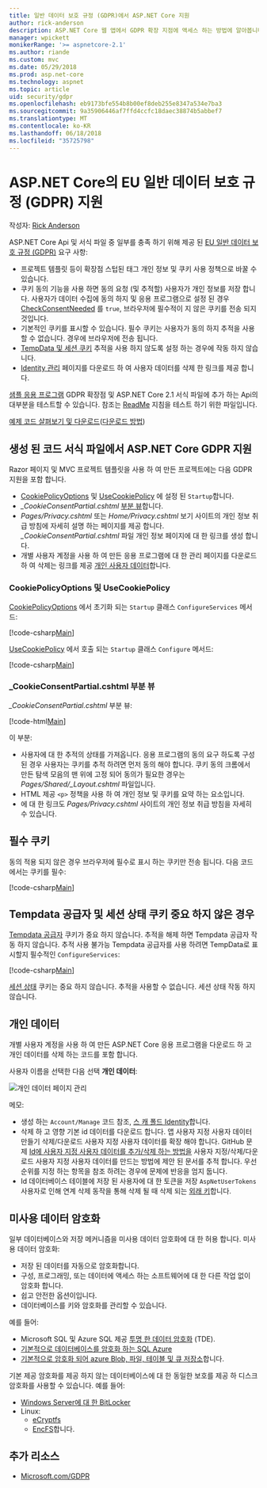 ```yaml
---
title: 일반 데이터 보호 규정 (GDPR)에서 ASP.NET Core 지원
author: rick-anderson
description: ASP.NET Core 웹 앱에서 GDPR 확장 지점에 액세스 하는 방법에 알아봅니다.
manager: wpickett
monikerRange: '>= aspnetcore-2.1'
ms.author: riande
ms.custom: mvc
ms.date: 05/29/2018
ms.prod: asp.net-core
ms.technology: aspnet
ms.topic: article
uid: security/gdpr
ms.openlocfilehash: eb9173bfe554b8b00ef8deb255e8347a534e7ba3
ms.sourcegitcommit: 9a35906446af7ffd4ccfc18daec38874b5abbef7
ms.translationtype: MT
ms.contentlocale: ko-KR
ms.lasthandoff: 06/18/2018
ms.locfileid: "35725798"
---
```

# <a name="eu-general-data-protection-regulation-gdpr-support-in-aspnet-core"></a>ASP.NET Core의 EU 일반 데이터 보호 규정 (GDPR) 지원

작성자: [Rick Anderson](https://twitter.com/RickAndMSFT)

ASP.NET Core Api 및 서식 파일 중 일부를 충족 하기 위해 제공 된 [EU 일반 데이터 보호 규정 (GDPR)](https://www.eugdpr.org/) 요구 사항:

* 프로젝트 템플릿 등이 확장점 스텁된 태그 개인 정보 및 쿠키 사용 정책으로 바꿀 수 있습니다.
* 쿠키 동의 기능을 사용 하면 동의 요청 (및 추적할) 사용자가 개인 정보를 저장 합니다. 사용자가 데이터 수집에 동의 하지 및 응용 프로그램으로 설정 된 경우 [CheckConsentNeeded](/dotnet/api/microsoft.aspnetcore.builder.cookiepolicyoptions.checkconsentneeded) 를 `true`, 브라우저에 필수적이 지 않은 쿠키를 전송 되지 것입니다.
* 기본적인 쿠키를 표시할 수 있습니다. 필수 쿠키는 사용자가 동의 하지 추적을 사용할 수 없습니다. 경우에 브라우저에 전송 됩니다.
* [TempData 및 세션 쿠키](#tempdata) 추적을 사용 하지 않도록 설정 하는 경우에 작동 하지 않습니다.
* [Identity 관리](#pd) 페이지를 다운로드 하 여 사용자 데이터를 삭제 한 링크를 제공 합니다.

[샘플 응용 프로그램](https://github.com/aspnet/Docs/tree/live/aspnetcore/security/gdpr/sample) GDPR 확장점 및 ASP.NET Core 2.1 서식 파일에 추가 하는 Api의 대부분을 테스트할 수 있습니다. 참조는 [ReadMe](https://github.com/aspnet/Docs/tree/live/aspnetcore/security/gdpr/sample) 지침을 테스트 하기 위한 파일입니다.

[예제 코드 살펴보기 및 다운로드](https://github.com/aspnet/Docs/tree/live/aspnetcore/security/gdpr/sample)([다운로드 방법](xref:tutorials/index#how-to-download-a-sample))

## <a name="aspnet-core-gdpr-support-in-template-generated-code"></a>생성 된 코드 서식 파일에서 ASP.NET Core GDPR 지원

Razor 페이지 및 MVC 프로젝트 템플릿을 사용 하 여 만든 프로젝트에는 다음 GDPR 지원을 포함 합니다.

* [CookiePolicyOptions](/dotnet/api/microsoft.aspnetcore.builder.cookiepolicyoptions) 및 [UseCookiePolicy](/dotnet/api/microsoft.aspnetcore.builder.cookiepolicyappbuilderextensions.usecookiepolicy) 에 설정 된 `Startup`합니다.
* *_CookieConsentPartial.cshtml* [부분 뷰](xref:mvc/views/tag-helpers/builtin-th/partial-tag-helper)합니다.
* *Pages/Privacy.cshtml* 또는 *Home/Privacy.cshtml* 보기 사이트의 개인 정보 취급 방침에 자세히 설명 하는 페이지를 제공 합니다. *_CookieConsentPartial.cshtml* 파일 개인 정보 페이지에 대 한 링크를 생성 합니다.
* 개별 사용자 계정을 사용 하 여 만든 응용 프로그램에 대 한 관리 페이지를 다운로드 하 여 삭제는 링크를 제공 [개인 사용자 데이터](#pd)합니다.

### <a name="cookiepolicyoptions-and-usecookiepolicy"></a>CookiePolicyOptions 및 UseCookiePolicy

[CookiePolicyOptions](/dotnet/api/microsoft.aspnetcore.builder.cookiepolicyoptions) 에서 초기화 되는 `Startup` 클래스 `ConfigureServices` 메서드:

[!code-csharp[Main](gdpr/sample/Startup.cs?name=snippet1&highlight=14-20)]

[UseCookiePolicy](/dotnet/api/microsoft.aspnetcore.builder.cookiepolicyappbuilderextensions.usecookiepolicy) 에서 호출 되는 `Startup` 클래스 `Configure` 메서드:

[!code-csharp[Main](gdpr/sample/Startup.cs?name=snippet1&highlight=49)]

### <a name="cookieconsentpartialcshtml-partial-view"></a>_CookieConsentPartial.cshtml 부분 뷰

*_CookieConsentPartial.cshtml* 부분 뷰:

[!code-html[Main](gdpr/sample/RP/Pages/Shared/_CookieConsentPartial.cshtml)]

이 부분:

* 사용자에 대 한 추적의 상태를 가져옵니다. 응용 프로그램의 동의 요구 하도록 구성 된 경우 사용자는 쿠키를 추적 하려면 먼저 동의 해야 합니다. 쿠키 동의 크롬에서 만든 탐색 모음의 맨 위에 고정 되어 동의가 필요한 경우는 *Pages/Shared/_Layout.cshtml* 파일입니다.
* HTML 제공 `<p>` 정책을 사용 하 여 개인 정보 및 쿠키를 요약 하는 요소입니다.
* 에 대 한 링크도 *Pages/Privacy.cshtml* 사이트의 개인 정보 취급 방침을 자세히 수 있습니다.

## <a name="essential-cookies"></a>필수 쿠키

동의 적용 되지 않은 경우 브라우저에 필수로 표시 하는 쿠키만 전송 됩니다. 다음 코드에서는 쿠키를 필수:

[!code-csharp[Main](gdpr/sample/RP/Pages/Cookie.cshtml.cs?name=snippet1&highlight=5)]

<a name="tempdata"></a>

## <a name="tempdata-provider-and-session-state-cookies-are-not-essential"></a>Tempdata 공급자 및 세션 상태 쿠키 중요 하지 않은 경우

[Tempdata 공급자](xref:fundamentals/app-state#tempdata) 쿠키가 중요 하지 않습니다. 추적을 해제 하면 Tempdata 공급자 작동 하지 않습니다. 추적 사용 불가능 Tempdata 공급자를 사용 하려면 TempData로 표시할지 필수적인 `ConfigureServices`:

[!code-csharp[Main](gdpr/sample/RP/Startup.cs?name=snippet1)]

[세션 상태](xref:fundamentals/app-state) 쿠키는 중요 하지 않습니다. 추적을 사용할 수 없습니다. 세션 상태 작동 하지 않습니다.

<a name="pd"></a>

## <a name="personal-data"></a>개인 데이터

개별 사용자 계정을 사용 하 여 만든 ASP.NET Core 응용 프로그램을 다운로드 하 고 개인 데이터를 삭제 하는 코드를 포함 합니다.

사용자 이름을 선택한 다음 선택 **개인 데이터**:

![개인 데이터 페이지 관리](gdpr/_static/pd.png)

메모:

* 생성 하는 `Account/Manage` 코드 참조, [스 캐 폴드 Identity](xref:security/authentication/scaffold-identity)합니다.
* 삭제 하 고 영향 기본 id 데이터를 다운로드 합니다. 앱 사용자 지정 사용자 데이터 만들기 삭제/다운로드 사용자 지정 사용자 데이터를 확장 해야 합니다. GitHub 문제 [Id에 사용자 지정 사용자 데이터를 추가/삭제 하는 방법을](https://github.com/aspnet/Docs/issues/6226) 사용자 지정/삭제/다운로드 사용자 지정 사용자 데이터를 만드는 방법에 제안 된 문서를 추적 합니다. 우선 순위를 지정 하는 항목을 참조 하려는 경우에 문제에 반응을 엄지 둡니다.
* Id 데이터베이스 테이블에 저장 된 사용자에 대 한 토큰을 저장 `AspNetUserTokens` 사용자로 인해 연계 삭제 동작을 통해 삭제 될 때 삭제 되는 [외래 키](https://github.com/aspnet/Identity/blob/release/2.1/src/EF/IdentityUserContext.cs#L152)합니다.

## <a name="encryption-at-rest"></a>미사용 데이터 암호화

일부 데이터베이스와 저장 메커니즘을 미사용 데이터 암호화에 대 한 허용 합니다. 미사용 데이터 암호화:

* 저장 된 데이터를 자동으로 암호화합니다.
* 구성, 프로그래밍, 또는 데이터에 액세스 하는 소프트웨어에 대 한 다른 작업 없이 암호화 합니다.
* 쉽고 안전한 옵션이입니다.
* 데이터베이스를 키와 암호화를 관리할 수 있습니다.

예를 들어:

* Microsoft SQL 및 Azure SQL 제공 [투명 한 데이터 암호화](/sql/relational-databases/security/encryption/transparent-data-encryption) (TDE).
* [기본적으로 데이터베이스를 암호화 하는 SQL Azure](https://azure.microsoft.com/updates/newly-created-azure-sql-databases-encrypted-by-default/)
* [기본적으로 암호화 되어 azure Blob, 파일, 테이블 및 큐 저장소](https://azure.microsoft.com/blog/announcing-default-encryption-for-azure-blobs-files-table-and-queue-storage/)합니다.

기본 제공 암호화를 제공 하지 않는 데이터베이스에 대 한 동일한 보호를 제공 하 디스크 암호화를 사용할 수 있습니다. 예를 들어:

* [Windows Server에 대 한 BitLocker](/windows/security/information-protection/bitlocker/bitlocker-how-to-deploy-on-windows-server)
* Linux:
  * [eCryptfs](https://launchpad.net/ecryptfs)
  * [EncFS](https://github.com/vgough/encfs)합니다.

## <a name="additional-resources"></a>추가 리소스

* [Microsoft.com/GDPR](https://www.microsoft.com/en-us/trustcenter/Privacy/GDPR)
